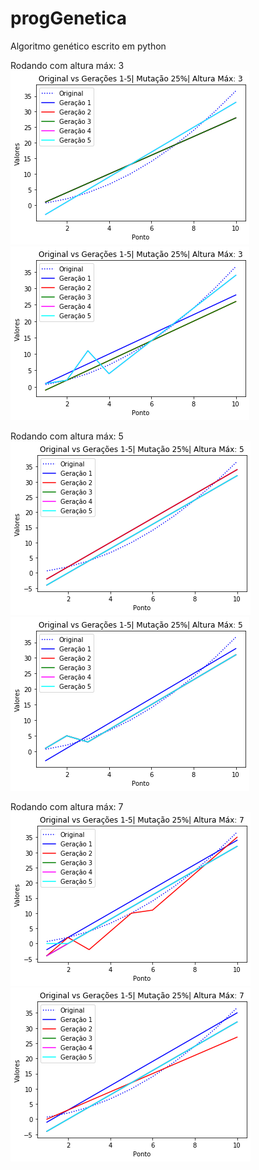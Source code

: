 # progGenetica
Algoritmo genético escrito em python


Rodando com altura máx: 3
![](images/run3.png)
![](images/run4.png)

Rodando com altura máx: 5
![](images/run1.png)
![](images/run2.png)

Rodando com altura máx: 7
![](images/run5.png)
![](images/run6.png)


